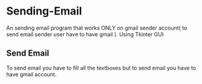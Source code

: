 # Sending-Email
An sending email program that works ONLY on gmail sender account( to send email sender user have to have gmail ). Using Tkinter GUI

## Send Email
To send email you have to fill all the textboxes but to send email you have to have gmail account.
